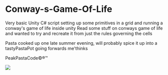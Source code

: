 # Conway-s-Game-Of-Life
 
Very basic Unity C# script setting up some primitives in a grid and running a conway's game of life inside unity
Read some stuff on conways game of life and wanted to try and recreate it from just the rules governing the cells

Pasta cooked up one late summer evening, will probably spice it up into a tastyPastaPot going forwards me'thinks 

PeakPastaCode©®™

![](UnityGameOfLife.gif)

